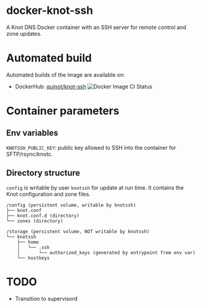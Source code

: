 # docker-knot-ssh

A Knot DNS Docker container with an SSH server for remote control and zone updates.

# Automated build

Automated builds of the image are available on:

- DockerHub: [quinot/knot-ssh](https://hub.docker.com/r/quinot/knot-ssh) ![Docker Image CI Status](https://github.com/quinot/docker-knot-ssh/workflows/Docker%20Image%20CI/badge.svg)

# Container parameters

## Env variables

`KNOTSSH_PUBLIC_KEY`: public key allowed to SSH into the container for SFTP/rsync/knotc.

## Directory structure

`config` is writable by user `knotssh` for update at run time. It contains the Knot configuration and zone files.

```
/config (persistent volume, writable by knotssh)
├── knot.conf
├── knot.conf.d (directory)
└── zones (directory)

/storage (persistent volume, NOT writable by knotssh)
└── knotssh
    ├── home
    │   └── .ssh
    │       └── authorized_keys (generated by entrypoint from env var)
    └── hostkeys
```

# TODO

* Transition to supervisord
